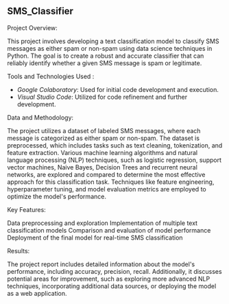## SMS_Classifier

Project Overview:

This project involves developing a text classification model to classify SMS messages as either spam or non-spam using data science techniques in Python. The goal is to create a robust and accurate classifier that can reliably identify whether a given SMS message is spam or legitimate.

Tools and Technologies Used :

- *Google Colaboratory*: Used for initial code development and execution.
- *Visual Studio Code*: Utilized for code refinement and further development.

Data and Methodology:

The project utilizes a dataset of labeled SMS messages, where each message is categorized as either spam or non-spam. The dataset is preprocessed, which includes tasks such as text cleaning, tokenization, and feature extraction.
Various machine learning algorithms and natural language processing (NLP) techniques, such as logistic regression, support vector machines, Naive Bayes, Decision Trees and recurrent neural networks, are explored and compared to determine the most effective approach for this classification task. Techniques like feature engineering, hyperparameter tuning, and model evaluation metrics are employed to optimize the model's performance.

Key Features:

Data preprocessing and exploration
Implementation of multiple text classification models
Comparison and evaluation of model performance
Deployment of the final model for real-time SMS classification

Results:

The project report includes detailed information about the model's performance, including accuracy, precision, recall. Additionally, it discusses potential areas for improvement, such as exploring more advanced NLP techniques, incorporating additional data sources, or deploying the model as a web application.
